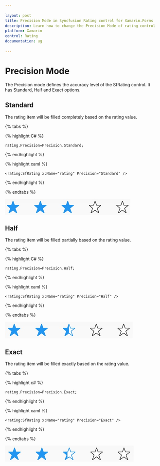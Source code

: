 ```yaml
---

layout: post
title: Precision Mode in Syncfusion Rating control for Xamarin.Forms
description: Learn how to change the Precision Mode of rating control
platform: Xamarin
control: Rating
documentation: ug

---
```


# Precision Mode

The Precision mode defines the accuracy level of the SfRating control. It has Standard, Half and Exact options.

## Standard

The rating item will be filled completely based on the rating value.

{% tabs %}

{% highlight C# %}

	rating.Precision=Precision.Standard;

{% endhighlight %} 

{% highlight xaml %}

	<rating:SfRating x:Name="rating" Precision="Standard" />
	
{% endhighlight %}

{% endtabs %}

![](images/standard.jpg)

## Half

The rating item will be filled partially based on the rating value.

{% tabs %}

{% highlight C# %}

	rating.Precision=Precision.Half;

{% endhighlight %} 

{% highlight xaml %}

	<rating:SfRating x:Name="rating" Precision="Half" />
	
{% endhighlight %}

{% endtabs %}

![](images/half.jpg) 

## Exact

The rating item will be filled exactly based on the rating value.

{% tabs %}

{% highlight c# %}

	rating.Precision=Precision.Exact;

{% endhighlight %} 

{% highlight xaml %}

	<rating:SfRating x:Name="rating" Precision="Exact" />
	
{% endhighlight %}

{% endtabs %}

![](images/exact.jpg) 



